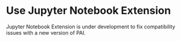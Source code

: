 # Use Jupyter Notebook Extension

Jupyter Notebook Extension is under development to fix compatibility issues with a new version of PAI.
